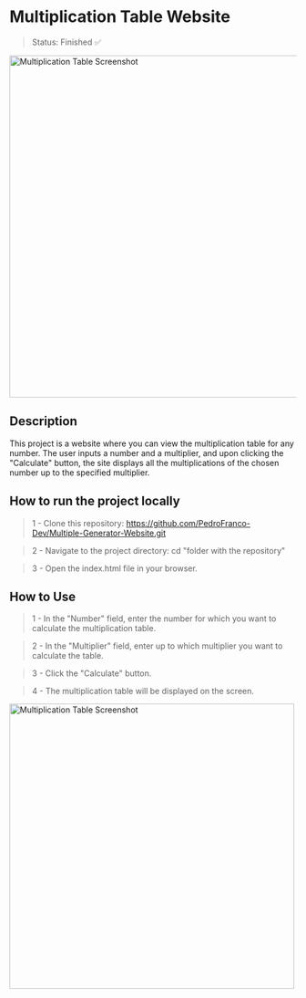 # Multiplication Table Website
> Status: Finished ✅
<img src="https://github.com/PedroFranco-Dev/Multiple-Generator-Website/assets/173718330/39a59bd7-ae7d-40d6-9505-261e7a13a7ac" alt="Multiplication Table Screenshot" width="600">


## Description
This project is a website where you can view the multiplication table for any number. The user inputs a number and a multiplier, and upon clicking the "Calculate" button, the site displays all the multiplications of the chosen number up to the specified multiplier.

## How to run the project locally

> 1 - Clone this repository: https://github.com/PedroFranco-Dev/Multiple-Generator-Website.git

> 2 - Navigate to the project directory: cd "folder with the repository"

> 3 - Open the index.html file in your browser.

## How to Use
> 1 - In the "Number" field, enter the number for which you want to calculate the multiplication table.

> 2 - In the "Multiplier" field, enter up to which multiplier you want to calculate the table.

> 3 - Click the "Calculate" button.

> 4 - The multiplication table will be displayed on the screen.
<img src="https://github.com/PedroFranco-Dev/Multiple-Generator-Website/assets/173718330/4f1d0086-a867-490b-a64d-c44242dac58f" alt="Multiplication Table Screenshot" width="500">




